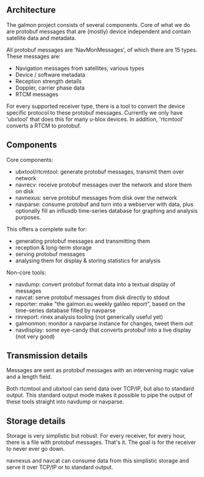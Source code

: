 Architecture
------------

The galmon project consists of several components. Core of what we do are
protobuf messages that are (mostly) device independent and contain satellite
data and metadata.

All protobuf messages are 'NavMonMessages', of which there are 15 types. 
These messages are:

 * Navigation messages from satellites, various types
 * Device / software metadata
 * Reception strength details
 * Doppler, carrier phase data
 * RTCM messages

For every supported receiver type, there is a tool to convert the device
specific protocol to these protobuf messages. Currently we only have
'ubxtool' that does this for many u-blox devices. In addition, 'rtcmtool'
converts a RTCM to protobuf.

Components
----------

Core components:
 * ubxtool/rtcmtool: generate protobuf messages, transmit them over network
 * navrecv: receive protobuf messages over the network and store them on
   disk
 * navnexus: serve protobuf messages from disk over the network
 * navparse: consume protobuf and turn into a webserver with data, plus
   optionally fill an influxdb time-series database for graphing and analysis
   purposes.

This offers a complete suite for:

 * generating protobuf messages and transmitting them
 * reception & long-term storage
 * serving protobuf messages
 * analysing them for display & storing statistics for analysis


Non-core tools:
 * navdump: convert protobuf format data into a textual display of messages
 * navcat: serve protobuf messages from disk directly to stdout
 * reporter: make "the galmon.eu weekly galileo report", based on the
   time-series database filled by navparse
 * rinreport: rinex analysis tooling (not generically useful yet)
 * galmonmon: monitor a navparse instance for changes, tweet them out
 * navdisplay: some eye-candy that converts protobuf into a live display
   (not very good)

Transmission details
--------------------
Messages are sent as protobuf messages with an intervening magic value and a
length field. 

Both rtcmtool and ubxtool can send data over TCP/IP, but also to standard
output. This standard output mode makes it possible to pipe the output of
these tools straight into navdump or navparse. 

Storage details
---------------
Storage is very simplistic but robust. For every receiver, for every hour,
there is a file with protobuf messages. That's it. The goal is for the
receiver to never ever go down.

navnexus and navcat can consume data from this simplistic storage and serve
it over TCP/IP or to standard output.

